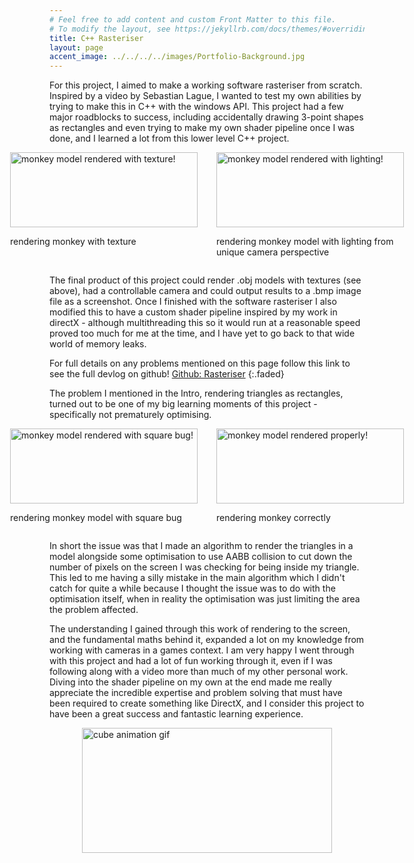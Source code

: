 ```yaml
---
# Feel free to add content and custom Front Matter to this file.
# To modify the layout, see https://jekyllrb.com/docs/themes/#overriding-theme-defaults
title: C++ Rasteriser
layout: page
accent_image: ../../../../images/Portfolio-Background.jpg
---
```


For this project, I aimed to make a working software rasteriser from scratch. Inspired by a video by Sebastian Lague, I wanted to test my own abilities by trying to make this in C++ with the windows API. This project had a few major roadblocks to success, including accidentally drawing 3-point shapes as rectangles and even trying to make my own shader pipeline once I was done, and I learned a lot from this lower level C++ project.

<head>
<style>
.image-container {
  display: flex;
  justify-content: center;
  gap: 30px; /* Space between images */
}

/* Individual Image Box */
.image-box {
  text-align: center;
}

.image-box img {
  width: auto; /* Adjust size as needed */
  height: 250px;
  border: 2px solid;
  border-radius: 8px;
}

.image-box p {
  margin-top: 8px;
  font-size: 14px;
}
</style>
</head>

<div class="image-container">
  <div class="image-box">
    <img src="../../../../images/evilMonkeyTextured.png" alt="monkey model rendered with texture!" width="300" height="120">
    <p>rendering monkey with texture</p>
  </div>
  <div class="image-box">
    <img src="../../../../images/lightingMonkey.png" alt="monkey model rendered with lighting!" width="300" height="120">
    <p>rendering monkey model with lighting from unique camera perspective</p>
  </div>
</div>

The final product of this project could render .obj models with textures (see above), had a controllable camera and could output results to a .bmp image file as a screenshot. Once I finished with the software rasteriser I also modified this to have a custom shader pipeline inspired by my work in directX - although multithreading this so it would run at a reasonable speed proved too much for me at the time, and I have yet to go back to that wide world of memory leaks.

For full details on any problems mentioned on this page follow this link to see the full devlog on github! [Github: Rasteriser](https://github.com/dippy2214/Rasteriser)
{:.faded}



The problem I mentioned in the Intro, rendering triangles as rectangles, turned out to be one of my big learning moments of this project - specifically not prematurely optimising.

<div class="image-container">
  <div class="image-box">
    <img src="../../../../images/softwarerasteriser1.jpg" alt="monkey model rendered with square bug!" width="300" height="120">
    <p>rendering monkey model with square bug</p>
  </div>
  <div class="image-box">
    <img src="../../../../images/softwarerasteriser2.jpg" alt="monkey model rendered properly!" width="300" height="120">
    <p>rendering monkey correctly</p>
  </div>
</div>

In short the issue was that I made an algorithm to render the triangles in a model alongside some optimisation to use AABB collision to cut down the number of pixels on the screen I was checking for being inside my triangle. This led to me having a silly mistake in the main algorithm which I didn't catch for quite a while because I thought the issue was to do with the optimisation itself, when in reality the optimisation was just limiting the area the problem affected.

The understanding I gained through this work of rendering to the screen, and the fundamental maths behind it, expanded a lot on my knowledge from working with cameras in a games context. I am very happy I went through with this project and had a lot of fun working through it, even if I was following along with a video more than much of my other personal work. Diving into the shader pipeline on my own at the end made me really appreciate the incredible expertise and problem solving that must have been required to create something like DirectX, and I consider this project to have been a great success and fantastic learning experience.

<div class="image-container">
  <img src="../../../../images/cubeAnim3.gif" alt="cube animation gif" width="400" height="200">
</div>
